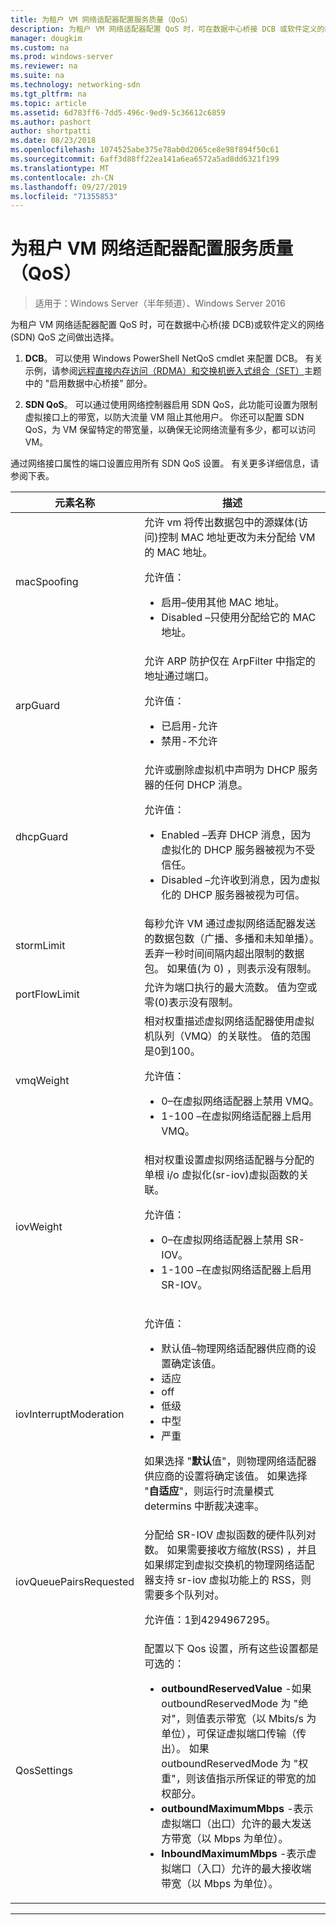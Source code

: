 ```yaml
---
title: 为租户 VM 网络适配器配置服务质量（QoS）
description: 为租户 VM 网络适配器配置 QoS 时，可在数据中心桥接 DCB 或软件定义的网络 SDN QoS 之间做出选择。
manager: dougkim
ms.custom: na
ms.prod: windows-server
ms.reviewer: na
ms.suite: na
ms.technology: networking-sdn
ms.tgt_pltfrm: na
ms.topic: article
ms.assetid: 6d783ff6-7dd5-496c-9ed9-5c36612c6859
ms.author: pashort
author: shortpatti
ms.date: 08/23/2018
ms.openlocfilehash: 1074525abe375e78ab0d2065ce8e98f894f50c61
ms.sourcegitcommit: 6aff3d88ff22ea141a6ea6572a5ad8dd6321f199
ms.translationtype: MT
ms.contentlocale: zh-CN
ms.lasthandoff: 09/27/2019
ms.locfileid: "71355853"
---
```

# <a name="configure-quality-of-service-qos-for-a-tenant-vm-network-adapter"></a>为租户 VM 网络适配器配置服务质量（QoS）

>适用于：Windows Server（半年频道）、Windows Server 2016

为租户 VM 网络适配器配置 QoS 时，可在数据中心桥\(接 DCB\)或软件定义的网络\(SDN\) QoS 之间做出选择。

1.  **DCB**。 可以使用 Windows PowerShell NetQoS cmdlet 来配置 DCB。 有关示例，请参阅[远程直接内存访问（RDMA）和交换机嵌入式组合（SET）](../../../virtualization/hyper-v-virtual-switch/RDMA-and-Switch-Embedded-Teaming.md)主题中的 "启用数据中心桥接" 部分。

2.  **SDN QoS**。 可以通过使用网络控制器启用 SDN QoS，此功能可设置为限制虚拟接口上的带宽，以防大流量 VM 阻止其他用户。  你还可以配置 SDN QoS，为 VM 保留特定的带宽量，以确保无论网络流量有多少，都可以访问 VM。  

通过网络接口属性的端口设置应用所有 SDN QoS 设置。 有关更多详细信息，请参阅下表。

|元素名称|描述|
|------------|-----------| 
|macSpoofing| 允许 vm 将传出数据包中的源媒体\(访问\)控制 MAC 地址更改为未分配给 VM 的 MAC 地址。<p>允许值：<ul><li>启用–使用其他 MAC 地址。</li><li>Disabled –只使用分配给它的 MAC 地址。</li></ul>|
|arpGuard| 允许 ARP 防护仅在 ArpFilter 中指定的地址通过端口。<p>允许值：<ul><li>已启用-允许</li><li>禁用-不允许</li></ul>|
|dhcpGuard| 允许或删除虚拟机中声明为 DHCP 服务器的任何 DHCP 消息。 <p>允许值：<ul><li>Enabled –丢弃 DHCP 消息，因为虚拟化的 DHCP 服务器被视为不受信任。</li><li>Disabled –允许收到消息，因为虚拟化的 DHCP 服务器被视为可信。</li></ul>|
|stormLimit| 每秒允许 VM 通过虚拟网络适配器发送的数据包数（广播、多播和未知单播）。 丢弃一秒时间间隔内超出限制的数据包。 如果值\(为 0\) ，则表示没有限制。|
|portFlowLimit| 允许为端口执行的最大流数。 值为空或零\(0\)表示没有限制。 |
|vmqWeight| 相对权重描述虚拟网络适配器使用虚拟机队列（VMQ）的关联性。 值的范围是0到100。<p>允许值：<ul><li>0–在虚拟网络适配器上禁用 VMQ。</li><li>1-100 –在虚拟网络适配器上启用 VMQ。</li></ul>|
|iovWeight| 相对权重设置虚拟网络适配器与分配的单根 i/o 虚拟化\(sr-iov\)虚拟函数的关联。 <p>允许值：<ul><li>0–在虚拟网络适配器上禁用 SR-IOV。</li><li>1-100 –在虚拟网络适配器上启用 SR-IOV。</li></ul>|
|iovInterruptModeration|<p>允许值：<ul><li>默认值–物理网络适配器供应商的设置确定该值。</li><li>适应 </li><li>off </li><li>低级</li><li>中型</li><li>严重</li></ul><p>如果选择 "**默认**值"，则物理网络适配器供应商的设置将确定该值。  如果选择 "**自适应**"，则运行时流量模式 determins 中断裁决速率。|
|iovQueuePairsRequested| 分配给 SR-IOV 虚拟函数的硬件队列对数。 如果需要接收方缩放\(RSS\) ，并且如果绑定到虚拟交换机的物理网络适配器支持 sr-iov 虚拟功能上的 RSS，则需要多个队列对。 <p>允许值：1到4294967295。|
|QosSettings| 配置以下 Qos 设置，所有这些设置都是可选的： <ul><li>**outboundReservedValue** -如果 outboundReservedMode 为 "绝对"，则值表示带宽（以 Mbits/s 为单位），可保证虚拟端口传输（传出）。 如果 outboundReservedMode 为 "权重"，则该值指示所保证的带宽的加权部分。</li><li>**outboundMaximumMbps** -表示虚拟端口（出口）允许的最大发送方带宽（以 Mbps 为单位）。</li><li>**InboundMaximumMbps** -表示虚拟端口（入口）允许的最大接收端带宽（以 Mbps 为单位）。</li></ul> |

---